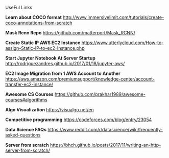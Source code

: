 UseFul Links

**Learn about COCO format**
http://www.immersivelimit.com/tutorials/create-coco-annotations-from-scratch

**Mask Rcnn Repo**
https://github.com/matterport/Mask_RCNN/

**Create Static IP AWS EC2 Instance**
https://www.utterlycloud.com/How-to-assign-Static-IP-to-ec2-Instance.php

**Start Jupyter Notebook At Server Startup**
http://rodriguezandres.github.io/2017/01/18/jupyter-aws/

**EC2 Image Migration from 1 AWS Account to Another**
https://aws.amazon.com/premiumsupport/knowledge-center/account-transfer-ec2-instance/

**Awesome CS Courses**
https://github.com/prakhar1989/awesome-courses#algorithms

**Algo Visualization**
https://visualgo.net/en

**Competitive programming**
https://codeforces.com/blog/entry/23054

**Data Science FAQs**
https://www.reddit.com/r/datascience/wiki/frequently-asked-questions

**Server from scratch**
https://bhch.github.io/posts/2017/11/writing-an-http-server-from-scratch/
